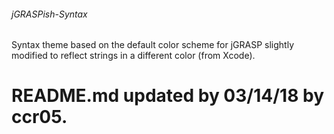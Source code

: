 ###### jGRASPish-Syntax

Syntax theme based on the default color scheme for jGRASP slightly modified to reflect strings in a different color (from Xcode).


# README.md updated by 03/14/18 by ccr05.